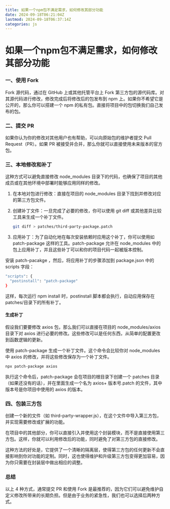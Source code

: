 ```yaml
---
title: 如果一个npm包不满足需求，如何修改其部分功能
date: 2024-09-18T06:21:04Z
lastmod: 2024-09-18T06:37:14Z
categories: js
---
```


# 如果一个npm包不满足需求，如何修改其部分功能

### 一、使用 Fork

Fork 源代码，通过在 GitHub 上或其他托管平台上 Fork 第三方包的源代码库。对其源代码进行修改，修改完成后将修改后的包发布到 npm 上。如果你不希望它是公开的，那么你可以搭建一个 npm 的私有包。直接将项目中的包切换我们自己发布的包。
<!-- more -->

### 二、提交 PR

如果你认为你的修改对其他用户也有帮助，可以向原始包的维护者提交 Pull Request（PR）。如果 PR 被接受并合并，那么你就可以直接使用未来版本的官方包。

### 三、本地修改和补丁

这种方式可以避免直接修改 node\_modules 目录下的代码，也确保了项目的其他成员或在其他环境中部署时能够应用同样的修改。

1. 在本地对包进行修改：直接在项目的 node\_modules 目录下找到并修改对应的第三方包文件。
2. 创建补丁文件：一旦完成了必要的修改，你可以使用 git diff 或其他差异比较工具来生成一个补丁文件。

   ```bash
   git diff > patches/third-party-package.patch
   ```

3. 应用补丁：为了自动化地在每次安装依赖时应用这个补丁，你可以使用如 patch-package 这样的工具。patch-package 允许在 node\_modules 中的包上应用补丁，并且这些补丁可以和你的项目代码一起被版本控制。

安装 patch-pacakge ，然后，将应用补丁的步骤添加到 package.json 中的 scripts 字段：

```bash
"scripts": {
  "postinstall": "patch-package"
}
```

这样，每次运行 npm install 时，postinstall 脚本都会执行，自动应用保存在 patches/目录下的所有补丁。

#### 生成补丁

假设我们要要修改 axios 包，那么我们可以直接在项目的 node\_modules/axios 目录下对 axios 进行必要的修改。这些修改可以是任何东西，从简单的配置更改到函数逻辑的更新。

使用 patch-package 生成一个补丁文件。这个命令会比较你对 node\_modules 中 axios 的修改，并将这些修改保存为一个补丁文件。

```bash
npx patch-package axios
```

执行这个命令后，patch-package 会在项目的根目录下创建一个 patches 目录（如果还没有的话），并在里面生成一个名为 axios+ 版本号.patch 的文件，其中版本号是你项目中使用的 axios 的版本。

### 四、包装三方包

创建一个新的文件（如 third-party-wrapper.js），在这个文件中导入第三方包，并实现需要修改或扩展的功能。

在项目中的其他部分，你可以直接引入并使用这个封装模块，而不是直接使用第三方包。这样，你就可以利用修改后的功能，同时避免了对第三方包的直接修改。

这种方法的好处是，它提供了一个清晰的隔离层，使得第三方包的任何更新不会直接影响到你对功能的定制。同时，这也使得维护和升级第三方包变得更加容易，因为你只需要在封装层中做出相应的调整。

### 总结

以上 4 种方式，通常提交 PR 和使用 Fork 是最推荐的，因为它们可以避免维护自定义修改所带来的长期负担。但是由于业务的紧急性，我们也可以选择后两种方式。

‍

